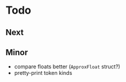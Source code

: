 # Todo

## Next

## Minor

- compare floats better (`ApproxFloat` struct?)
- pretty-print token kinds
